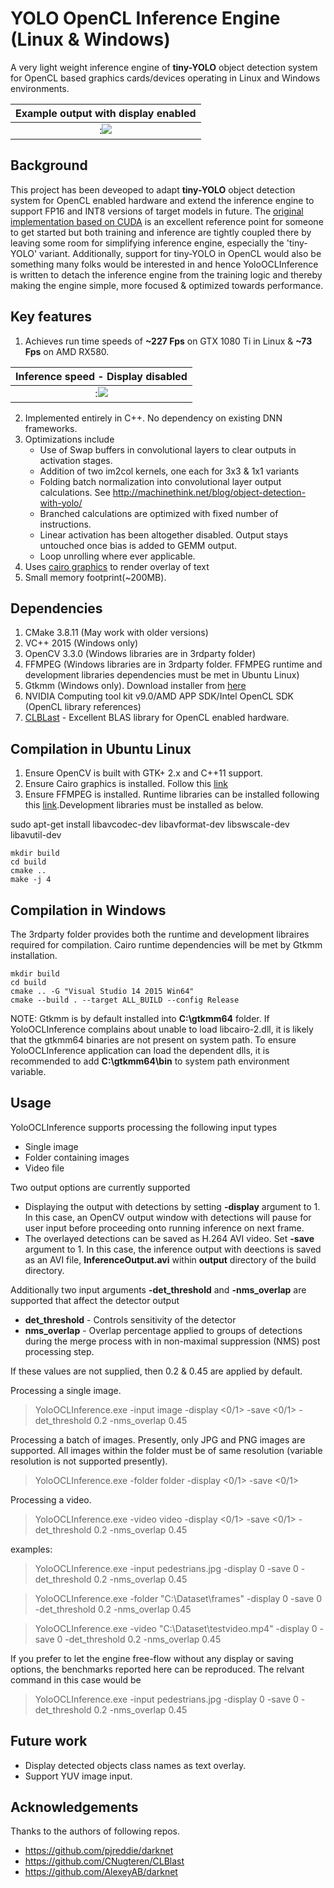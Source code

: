 # YOLO OpenCL Inference Engine (Linux & Windows)

A very light weight inference engine of **tiny-YOLO** object detection system for OpenCL based graphics cards/devices operating in Linux and Windows environments.

Example output with display enabled|
:-------------------------:|
:![](https://github.com/sat8/YoloOCLInference/blob/master/frame_000006.jpg)|


## Background
This project has been deveoped to adapt **tiny-YOLO** object detection system for OpenCL enabled hardware and extend the inference engine to support FP16 and INT8 versions of target models in future. The [original implementation based on CUDA](https://github.com/pjreddie/darknet) is an excellent reference point for someone to get started but both training and inference are tightly coupled there by leaving some room for simplifying inference engine, especially the 'tiny-YOLO' variant. Additionally, support for tiny-YOLO in OpenCL would also be something many folks would be interested in and hence YoloOCLInference is written to detach the inference engine from the training logic and thereby making the engine simple, more focused & optimized towards performance.  

## Key features
1. Achieves run time speeds of **~227 Fps** on GTX 1080 Ti in Linux & **~73 Fps** on AMD RX580.

Inference speed - Display disabled|
:-------------------------:|
:![](https://github.com/sat8/YoloOCLInference/blob/master/Capture.jpg)|

2. Implemented entirely in C++. No dependency on existing DNN frameworks.
3. Optimizations include 
   * Use of Swap buffers in convolutional layers to clear outputs in activation stages.
   * Addition of two im2col kernels, one each for 3x3 & 1x1 variants
   * Folding batch normalization into convolutional layer output calculations. See http://machinethink.net/blog/object-detection-with-yolo/ 
   * Branched calculations are optimized with fixed number of instructions.
   * Linear activation has been altogether disabled. Output stays untouched once bias is added to GEMM output.
   * Loop unrolling where ever applicable. 
4. Uses [cairo graphics](https://wiki.gnome.org/Projects/gtkmm/MSWindows) to render overlay of text
5. Small memory footprint(~200MB). 

## Dependencies
1. CMake 3.8.11 (May work with older versions)
2. VC++ 2015 (Windows only)
3. OpenCV 3.3.0 (Windows libraries are in 3rdparty folder)
4. FFMPEG (Windows libraries are in 3rdparty folder. FFMPEG runtime and development libraries dependencies must be met in Ubuntu Linux)
5. Gtkmm (Windows only). Download installer from [here](http://ftp.gnome.org/pub/GNOME/binaries/win64/gtkmm/2.22/gtkmm-win64-devel-2.22.0-2.exe)
6. NVIDIA Computing tool kit v9.0/AMD APP SDK/Intel OpenCL SDK (OpenCL library references)
7. [CLBLast](https://github.com/CNugteren/CLBlast) - Excellent BLAS library for OpenCL enabled hardware.

## Compilation in Ubuntu Linux
1. Ensure OpenCV is built with GTK+ 2.x and C++11 support. 
2. Ensure Cairo graphics is installed. Follow this [link](https://www.cairographics.org/download/) 
3. Ensure FFMPEG is installed. Runtime libraries can be installed following this [link](http://ubuntuhandbook.org/index.php/2016/09/install-ffmpeg-3-1-ubuntu-16-04-ppa/).Development libraries must be installed as below.

sudo apt-get install libavcodec-dev libavformat-dev libswscale-dev libavutil-dev
	
	mkdir build
	cd build
	cmake .. 
	make -j 4

## Compilation in Windows

The 3rdparty folder provides both the runtime and development libraires required for compilation. Cairo runtime dependencies will be met by Gtkmm installation. 

	mkdir build
	cd build
	cmake .. -G "Visual Studio 14 2015 Win64"
	cmake --build . --target ALL_BUILD --config Release
	
NOTE: Gtkmm is by default installed into **C:\gtkmm64** folder. If YoloOCLInference complains about unable to load libcairo-2.dll, it is likely that the gtkmm64 binaries are not present on system path. To ensure YoloOCLInference application can load the dependent dlls, it is recommended to add **C:\gtkmm64\bin** to system path environment variable. 	

## Usage

YoloOCLInference supports processing the following input types
* Single image
* Folder containing images
* Video file

Two output options are currently supported
* Displaying the output with detections by setting **-display** argument to 1. In this case, an OpenCV output window with detections will pause for user input before proceeding onto running inference on next frame.
* The overlayed detections can be saved as H.264 AVI video. Set **-save** argument to 1. In this case, the inference output with deections is saved as an AVI file, **InferenceOutput.avi** within **output** directory of the build directory.

Additionally two input arguments **-det_threshold** and **-nms_overlap** are supported that affect the detector output
* **det_threshold** - Controls sensitivity of the detector 
* **nms_overlap**  - Overlap percentage applied to groups of detections during the merge process with in non-maximal suppression (NMS) post processing step. 

If these values are not supplied, then 0.2 & 0.45 are applied by default.

Processing a single image.
 > YoloOCLInference.exe -input image -display <0/1> -save <0/1> -det_threshold 0.2 -nms_overlap 0.45
    
Processing a batch of images. Presently, only JPG and PNG images are supported. All images within the folder must be of same resolution (variable resolution is not supported presently).
 > YoloOCLInference.exe -folder folder -display <0/1> -save <0/1>

Processing a video.
> YoloOCLInference.exe -video video -display <0/1> -save <0/1> -det_threshold 0.2 -nms_overlap 0.45

 examples:  
 > YoloOCLInference.exe -input pedestrians.jpg -display 0 -save 0 -det_threshold 0.2 -nms_overlap 0.45
 
 > YoloOCLInference.exe -folder "C:\Dataset\frames" -display 0 -save 0 -det_threshold 0.2 -nms_overlap 0.45
 
 > YoloOCLInference.exe -video "C:\Dataset\testvideo.mp4" -display 0 -save 0 -det_threshold 0.2 -nms_overlap 0.45
 
If you prefer to let the engine free-flow without any display or saving options, the benchmarks reported here can be reproduced. 
The relvant command in this case would be 

> YoloOCLInference.exe -input pedestrians.jpg -display 0 -save 0 -det_threshold 0.2 -nms_overlap 0.45
 
## Future work
* Display detected objects class names as text overlay.
* Support YUV image input.

## Acknowledgements
Thanks to the authors of following repos.
* https://github.com/pjreddie/darknet
* https://github.com/CNugteren/CLBlast
* https://github.com/AlexeyAB/darknet






